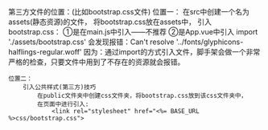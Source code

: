 第三方文件的位置：(比如bootstrap.css文件)
    位置一：
        在src中创建一个名为assets(静态资源)的文件，
        将bootstrap.css放在assets中，
        引入bootstrap.css：
            ①是在main.js中引入——不推荐
            ②是App.vue中引入 import './assets/bootstrap.css'
                会发现报错：Can't resolve '../fonts/glyphicons-halflings-regular.woff'
                因为：通过import的方式引入文件，脚手架会做一个非常严格的检查，只要文件中用到了不存在的资源就会报错。
                
    位置二：
        引入公共样式(第三方)技巧
            在public文件夹中创建css文件夹，将bootstrap.css放到该css文件夹中，
            在页面中进行引入:
                <link rel="stylesheet" href="<%= BASE_URL %>css/bootstrap.css">